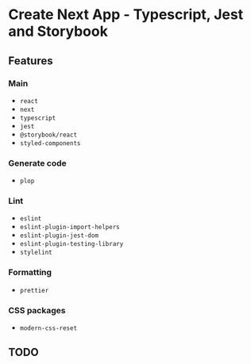 # Create Next App - Typescript, Jest and Storybook

## Features

### Main

- `react`
- `next`
- `typescript`
- `jest`
- `@storybook/react`
- `styled-components`

### Generate code

- `plop`

### Lint

- `eslint`
- `eslint-plugin-import-helpers`
- `eslint-plugin-jest-dom`
- `eslint-plugin-testing-library`
- `stylelint`

### Formatting

- `prettier`

### CSS packages

- `modern-css-reset`

## TODO
